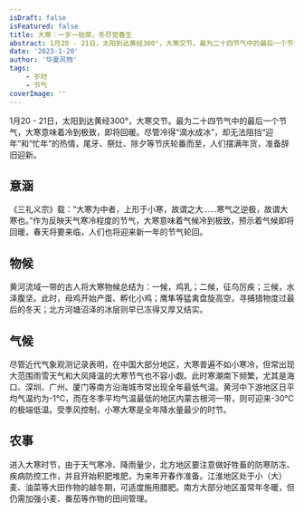 ```yaml
---
isDraft: false
isFeatured: false
title: 大寒：一岁一枯荣，冬尽觉春生
abstract: 1月20 - 21日，太阳到达黄经300°，大寒交节。最为二十四节气中的最后一个节气，大寒意味着冷到极致，即将回暖。
date: '2023-1-20'
author: '华夏风物'
tags:
    - 岁时
    - 节气
coverImage: ''
---
```


1月20 - 21日，太阳到达黄经300°，大寒交节。最为二十四节气中的最后一个节气，大寒意味着冷到极致，即将回暖。尽管冷得“滴水成冰”，却无法阻挡“迎年”和“忙年”的热情，尾牙、祭灶、除夕等节庆轮番而至，人们摆满年货，准备辞旧迎新。

## 意涵

《三礼义宗》载：“大寒为中者，上形于小寒，故谓之大……寒气之逆极，故谓大寒也。”作为反映天气寒冷程度的节气，大寒意味着气候冷到极致，预示着气候即将回暖，春天将要来临，人们也将迎来新一年的节气轮回。

## 物候

黄河流域一带的古人将大寒物候总结为：一候，鸡乳；二候，征鸟厉疾；三候，水泽腹坚。此时，母鸡开始产蛋、孵化小鸡；鹰隼等猛禽盘旋高空，寻捕猎物度过最后的冬天；北方河塘沼泽的冰层则早已冻得又厚又结实。

## 气候

尽管近代气象观测记录表明，在中国大部分地区，大寒普遍不如小寒冷，但常出现大范围雨雪天气和大风降温的大寒节气也不容小觑。此时寒潮南下频繁，尤其是海口、深圳、广州、厦门等南方沿海城市常出现全年最低气温。黄河中下游地区日平均气温约为-1℃，而在冬季平均气温最低的地区内蒙古根河一带，则可迎来-30℃的极端低温。受季风控制，小寒大寒是全年降水量最少的时节。

## 农事

进入大寒时节，由于天气寒冷、降雨量少，北方地区要注意做好牲畜的防寒防冻、疾病防控工作，并且开始积肥堆肥，为来年开春作准备。江淮地区处于小（大）麦、油菜等大田作物的越冬期，可适度施用腊肥。南方大部分地区虽常年冬暖，但仍需加强小麦、番茄等作物的田间管理。